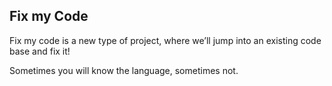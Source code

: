 Fix my Code
-----------
Fix my code is a new type of project, where we’ll jump into an existing code base and fix it!

Sometimes you will know the language, sometimes not.
